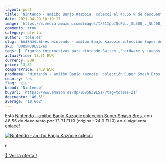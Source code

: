 ```yaml
---
layout: post
title: 'Nintendo - amiibo Banjo Kazooie  colecci al 46.55 % de descuento'
date: 2021-04-29 10:19:17
image: 'https://m.media-amazon.com/images/I/51IpbJGcPcL._SL500_._SL400_.jpg'
comments: true
category: ofertas
author: 'tole.es'
slug: 'B08SNJ9LS1-es Nintendo - amiibo Banjo Kazooie colección Super Smash Bros.'
sku: 'B08SNJ9LS1-es'
tags: [ 'Figuras interactivas para Nintendo Switch','Hardware y juegos para Nintendo Switch','Sistemas precursores y micro consolas','Videojuegos','nintendo', ]
actualPrice: 13.31 EUR
currency: EUR
price: 13.31
comparePrice: 24.9 EUR
prodname: 'Nintendo - amiibo Banjo Kazooie  colección Super Smash Bros. '
country: 'es'
flag: '🇪🇸'
brand: 'Nintendo'
buyurl: 'https://www.amazon.es/dp/B08SNJ9LS1/?tag=tolees-21'
descuento: '46.55'
average: '18.602'
---
```


Está [Nintendo - amiibo Banjo Kazooie  colección Super Smash Bros. ](https://www.amazon.es/dp/B08SNJ9LS1/?tag=tolees-21) con 46.55 de descuento por 13.31 EUR (original: 24.9 EUR) en el siguiente enlace!

[![Nintendo - amiibo Banjo Kazooie  colecci](https://m.media-amazon.com/images/I/51IpbJGcPcL._SL500_._SL400_.jpg)](https://www.amazon.es/dp/B08SNJ9LS1/?tag=tolees-21)

ℹ️:


[🛒 Ver la oferta!!](https://www.amazon.es/dp/B08SNJ9LS1/?tag=tolees-21)
